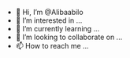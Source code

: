- 👋 Hi, I’m @Alibaabilo
- 👀 I’m interested in ...
- 🌱 I’m currently learning ...
- 💞️ I’m looking to collaborate on ...
- 📫 How to reach me ...

<!---
Alibaabilo/Alibaabilo is a ✨ special ✨ repository because its `README.md` (this file) appears on your GitHub profile.
You can click the Preview link to take a look at your changes.
--->
